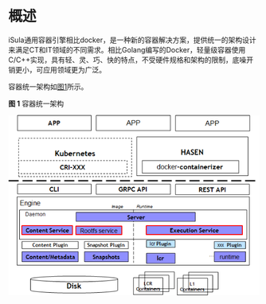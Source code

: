 # 概述<a name="ZH-CN_TOPIC_0184808038"></a>

iSula通用容器引擎相比docker，是一种新的容器解决方案，提供统一的架构设计来满足CT和IT领域的不同需求。相比Golang编写的Docker，轻量级容器使用C/C++实现，具有轻、灵、巧、快的特点，不受硬件规格和架构的限制，底噪开销更小，可应用领域更为广泛。

容器统一架构如[图1](#zh-cn_topic_0182207099_fig10763114141217)所示。

**图 1**  容器统一架构<a name="zh-cn_topic_0182207099_fig10763114141217"></a>  


![](./figures/zh-cn_image_0183048952.png)

